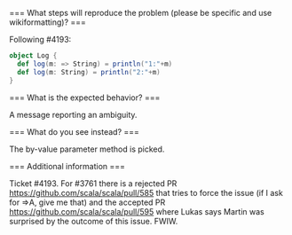 === What steps will reproduce the problem (please be specific and use wikiformatting)? ===

Following #4193:

```scala
object Log {
  def log(m: => String) = println("1:"+m) 
  def log(m: String) = println("2:"+m)
}
```


=== What is the expected behavior? ===

A message reporting an ambiguity.


=== What do you see instead? ===

The by-value parameter method is picked.

=== Additional information ===

Ticket #4193.
For #3761 there is a rejected PR https://github.com/scala/scala/pull/585 that tries to force the issue (if I ask for =>A, give me that) and the accepted PR https://github.com/scala/scala/pull/595 where Lukas says Martin was surprised by the outcome of this issue. FWIW.
